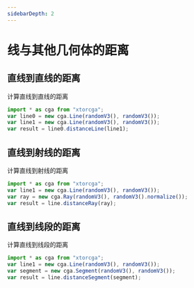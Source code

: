 ```yaml
---
sidebarDepth: 2
---
```


# 线与其他几何体的距离

## 直线到直线的距离

计算直线到直线的距离

<div></div>
<ClientOnly>
<distance geo0 = "Line" geo1 = "Line"></distance> 
</ClientOnly>

```javascript
import * as cga from "xtorcga";
var line0 = new cga.Line(randomV3(), randomV3());
var line1 = new cga.Line(randomV3(), randomV3());
var result = line0.distanceLine(line1);
```

## 直线到射线的距离

计算直线到射线的距离

<div></div>
<ClientOnly>
<distance geo0 = "Line" geo1 = "Ray"></distance> 
</ClientOnly>

```javascript
import * as cga from "xtorcga";
var line1 = new cga.Line(randomV3(), randomV3());
var ray = new cga.Ray(randomV3(), randomV3().normalize());
var result = line.distanceRay(ray);
```

## 直线到线段的距离

计算直线到线段的距离

<div></div>
<ClientOnly>
<distance geo0 = "Line" geo1 = "Segment"></distance> 
</ClientOnly>

```javascript
import * as cga from "xtorcga";
var line1 = new cga.Line(randomV3(), randomV3());
var segment = new cga.Segment(randomV3(), randomV3());
var result = line.distanceSegment(segment);
```
